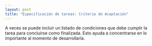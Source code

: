 ```yaml
---
layout: post
title: "Especificación de tareas: Criterio de Aceptación"
---
```

A veces se puede incluir un listado de condiciones que debe cumplir<!--more--> la tarea para concluirse como finalizada. Esto ayuda a concentrarse en lo importante al momento de desarrollarla. 